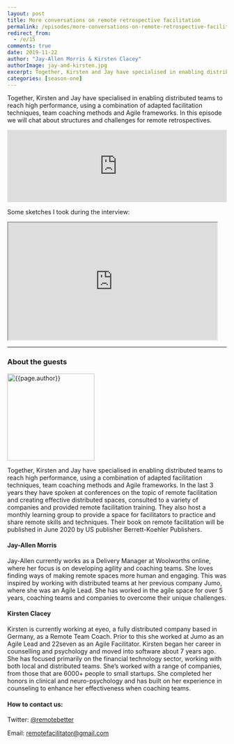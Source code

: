 ```yaml
---
layout: post
title: More conversations on remote retrospective facilitation
permalink: /episodes/more-conversations-on-remote-retrospective-facilitation
redirect_from: 
  - /e/15
comments: true
date: 2019-11-22
author: "Jay-Allen Morris & Kirsten Clacey"
authorImage: jay-and-kirsten.jpg
excerpt: Together, Kirsten and Jay have specialised in enabling distributed teams to reach high performance, using a combination of adapted facilitation techniques, team coaching methods and Agile frameworks. In this episode we will chat about structures and challenges for remote retrospectives.
categories: [season-one]
---
```


Together, Kirsten and Jay have specialised in enabling distributed teams to reach high performance, using a combination of adapted facilitation techniques, team coaching methods and Agile frameworks. In this episode we will chat about structures and challenges for remote retrospectives.

<iframe width="100%" height="166" scrolling="no" frameborder="no" allow="autoplay" src="https://w.soundcloud.com/player/?url=https%3A//api.soundcloud.com/tracks/716952244%3Fsecret_token%3Ds-dSAYu&color=%23ff5500&auto_play=false&hide_related=false&show_comments=true&show_user=true&show_reposts=false&show_teaser=true"></iframe>

Some sketches I took during the interview:

<iframe allowfullscreen="true" src="https://www.easyzoom.com/embed/326ef519d965444c9e58c6ea645fed80" width="480" height="270"></iframe>

---

### About the guests

<img width="200px" src="/assets/{{page.authorImage}}" alt="{{page.author}}">

Together, Kirsten and Jay have specialised in enabling distributed teams to reach high performance, using a combination of adapted facilitation techniques, team coaching methods and Agile frameworks. In the last 3 years they have spoken at conferences on the topic of remote facilitation and creating effective distributed spaces, consulted to a variety of companies and provided remote facilitation training. They also host a monthly learning group to provide a space for facilitators to practice and share remote skills and techniques. Their book on remote facilitation will be published in June 2020 by US publisher Berrett-Koehler Publishers. 
 
#### Jay-Allen Morris

Jay-Allen currently works as a Delivery Manager at Woolworths online, where her focus is on developing agility and coaching teams. She loves finding ways of making remote spaces more human and engaging. This was inspired by working with distributed teams at her previous company Jumo, where she was an Agile Lead. She has worked in the agile space for over 5 years, coaching teams and companies to overcome their unique challenges.
 
#### Kirsten Clacey

Kirsten is currently working at eyeo, a fully distributed company based in Germany, as a Remote Team Coach. Prior to this she worked at Jumo as an Agile Lead and 22seven as an Agile Facilitator. Kirsten began her career in counselling and psychology and moved into software about 7 years ago.  She has focused primarily on the financial technology sector, working with both local and distributed teams. She’s worked with a range of companies, from those that are 6000+ people to small startups. She completed her honors in clinical and neuro-psychology and has built on her experience in counseling to enhance her effectiveness when coaching teams.

#### How to contact us:

Twitter: [@remotebetter](http://twitter.com/remotebetter)

Email: [remotefacilitator@gmail.com](mailto:remotefacilitator@gmail.com)
